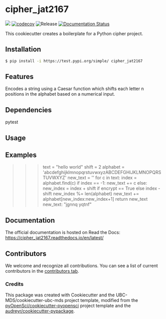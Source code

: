 # cipher_jat2167 

![](https://github.com/julia-tache/cipher_jat2167/workflows/build/badge.svg) [![codecov](https://codecov.io/gh/julia-tache/cipher_jat2167/branch/main/graph/badge.svg)](https://codecov.io/gh/julia-tache/cipher_jat2167) ![Release](https://github.com/julia-tache/cipher_jat2167/workflows/Release/badge.svg) [![Documentation Status](https://readthedocs.org/projects/cipher_jat2167/badge/?version=latest)](https://cipher_jat2167.readthedocs.io/en/latest/?badge=latest)

This cookiecutter creates a boilerplate for a Python cipher project. 

## Installation

```bash
$ pip install -i https://test.pypi.org/simple/ cipher_jat2167
```

## Features

 Encodes a string using a Caesar function which shifts each letter n positions in the alphabet based on a numerical input.

## Dependencies

pytest

## Usage

Examples
--------
>>> text = "hello world" 
>>> shift = 2
>>> alphabet = 'abcdefghijklmnopqrstuvwxyzABCDEFGHIJKLMNOPQRSTUVWXYZ'
new_text = ''
for c in text:
  index = alphabet.find(c)
  if index == -1:
    new_text += c
  else:
    new_index = index + shift if encrypt == True else index - shift
    new_index %= len(alphabet)
    new_text += alphabet[new_index:new_index+1]
return new_text
new_text: "jgnnq yqtnf"

## Documentation

The official documentation is hosted on Read the Docs: https://cipher_jat2167.readthedocs.io/en/latest/

## Contributors

We welcome and recognize all contributions. You can see a list of current contributors in the [contributors tab](https://github.com/julia-tache/cipher_jat2167/graphs/contributors).

### Credits

This package was created with Cookiecutter and the UBC-MDS/cookiecutter-ubc-mds project template, modified from the [pyOpenSci/cookiecutter-pyopensci](https://github.com/pyOpenSci/cookiecutter-pyopensci) project template and the [audreyr/cookiecutter-pypackage](https://github.com/audreyr/cookiecutter-pypackage).
